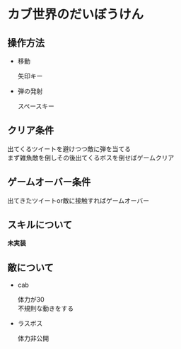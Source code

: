 # カブ世界のだいぼうけん

## 操作方法
- 移動
    
  矢印キー
- 弾の発射

  スペースキー
  
## クリア条件
出てくるツイートを避けつつ敵に弾を当てる  
まず雑魚敵を倒しその後出てくるボスを倒せばゲームクリア

## ゲームオーバー条件
出てきたツイートor敵に接触すればゲームオーバー

## スキルについて
__未実装__

## 敵について
- cab

  体力が30  
  不規則な動きをする
- ラスボス

  体力非公開
